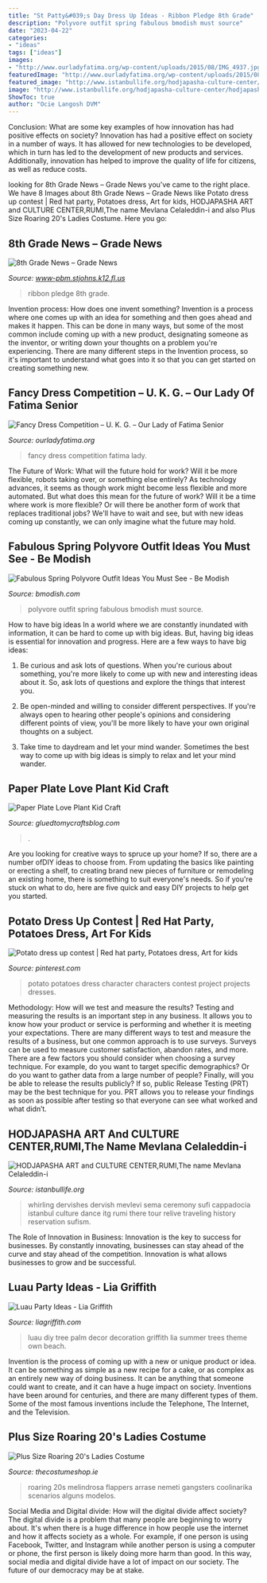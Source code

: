 ```yaml
---
title: "St Patty&#039;s Day Dress Up Ideas - Ribbon Pledge 8th Grade"
description: "Polyvore outfit spring fabulous bmodish must source"
date: "2023-04-22"
categories:
- "ideas"
tags: ["ideas"]
images:
- "http://www.ourladyfatima.org/wp-content/uploads/2015/08/IMG_4937.jpg"
featuredImage: "http://www.ourladyfatima.org/wp-content/uploads/2015/08/IMG_4937.jpg"
featured_image: "http://www.istanbullife.org/hodjapasha-culture-center/hodjapasha-dervish-show4-small.jpg"
image: "http://www.istanbullife.org/hodjapasha-culture-center/hodjapasha-dervish-show4-small.jpg"
ShowToc: true
author: "Ocie Langosh DVM"
---
```



Conclusion: What are some key examples of how innovation has had positive effects on society?
Innovation has had a positive effect on society in a number of ways. It has allowed for new technologies to be developed, which in turn has led to the development of new products and services. Additionally, innovation has helped to improve the quality of life for citizens, as well as reduce costs.

	

		
looking for 8th Grade News – Grade News you've came to the right place. We have 8 Images about 8th Grade News – Grade News like Potato dress up contest | Red hat party, Potatoes dress, Art for kids, HODJAPASHA ART and CULTURE CENTER,RUMI,The name Mevlana Celaleddin-i and also Plus Size Roaring 20&#039;s Ladies Costume. Here you go:
		
    
## 8th Grade News – Grade News

<img loading=lazy src="https://www-pbm.stjohns.k12.fl.us/grades/wp-content/uploads/sites/13/2020/03/Red-Ribbon-Pledge-600x800.jpg" onerror="this.onerror=null;this.src='https://tse4.mm.bing.net/th?id=OIP.HDVZYGVA_kWp7FBSkhf35gHaFj&amp;pid=15.1';" alt="8th Grade News – Grade News">

_Source: www-pbm.stjohns.k12.fl.us_

>ribbon pledge 8th grade. 

	

Invention process: How does one invent something?
Invention is a process where one comes up with an idea for something and then goes ahead and makes it happen. This can be done in many ways, but some of the most common include coming up with a new product, designating someone as the inventor, or writing down your thoughts on a problem you're experiencing. There are many different steps in the Invention process, so it's important to understand what goes into it so that you can get started on creating something new.

    
## Fancy Dress Competition – U. K. G. – Our Lady Of Fatima Senior

<img loading=lazy src="http://www.ourladyfatima.org/wp-content/uploads/2015/08/IMG_4937.jpg" onerror="this.onerror=null;this.src='https://tse2.mm.bing.net/th?id=OIP.UjGgfV3LvFfmkm1jOHOJSwHaNK&amp;pid=15.1';" alt="Fancy Dress Competition – U. K. G. – Our Lady of Fatima Senior">

_Source: ourladyfatima.org_

>fancy dress competition fatima lady. 

	

The Future of Work: What will the future hold for work? Will it be more flexible, robots taking over, or something else entirely?
As technology advances, it seems as though work might become less flexible and more automated. But what does this mean for the future of work? Will it be a time where work is more flexible? Or will there be another form of work that replaces traditional jobs? We'll have to wait and see, but with new ideas coming up constantly, we can only imagine what the future may hold.

    
## Fabulous Spring Polyvore Outfit Ideas You Must See - Be Modish

<img loading=lazy src="https://bmodish.com/wp-content/uploads/2016/03/casual-blues-spring-outfit-polyvore-2016-bmodish.jpg" onerror="this.onerror=null;this.src='https://tse4.mm.bing.net/th?id=OIP.oK2oQgGE3JcDDBxMM8NN9gHaJ2&amp;pid=15.1';" alt="Fabulous Spring Polyvore Outfit Ideas You Must See - Be Modish">

_Source: bmodish.com_

>polyvore outfit spring fabulous bmodish must source. 

	

How to have big ideas
In a world where we are constantly inundated with information, it can be hard to come up with big ideas. But, having big ideas is essential for innovation and progress. Here are a few ways to have big ideas:
1) Be curious and ask lots of questions. When you're curious about something, you're more likely to come up with new and interesting ideas about it. So, ask lots of questions and explore the things that interest you.

2) Be open-minded and willing to consider different perspectives. If you're always open to hearing other people's opinions and considering different points of view, you'll be more likely to have your own original thoughts on a subject.

3) Take time to daydream and let your mind wander. Sometimes the best way to come up with big ideas is simply to relax and let your mind wander.

    
## Paper Plate Love Plant Kid Craft

<img loading=lazy src="https://www.gluedtomycraftsblog.com/wp-content/uploads/2015/02/love_plant_3.jpg" onerror="this.onerror=null;this.src='https://tse4.mm.bing.net/th?id=OIP.S_oE_l3WRaAXCykC4DY8rAHaE8&amp;pid=15.1';" alt="Paper Plate Love Plant Kid Craft">

_Source: gluedtomycraftsblog.com_

>. 

	

Are you looking for creative ways to spruce up your home? If so, there are a number ofDIY ideas to choose from. From updating the basics like painting or erecting a shelf, to creating brand new pieces of furniture or remodeling an existing home, there is something to suit everyone's needs. So if you're stuck on what to do, here are five quick and easy DIY projects to help get you started.

    
## Potato Dress Up Contest | Red Hat Party, Potatoes Dress, Art For Kids

<img loading=lazy src="https://i.pinimg.com/736x/6e/f5/68/6ef56814d33710e68e1b80747634d3df.jpg" onerror="this.onerror=null;this.src='https://tse3.mm.bing.net/th?id=OIP.XRypXkkApxy7kMfjYiC3LQHaJ3&amp;pid=15.1';" alt="Potato dress up contest | Red hat party, Potatoes dress, Art for kids">

_Source: pinterest.com_

>potato potatoes dress character characters contest project projects dresses. 

	

Methodology: How will we test and measure the results?
Testing and measuring the results is an important step in any business. It allows you to know how your product or service is performing and whether it is meeting your expectations. There are many different ways to test and measure the results of a business, but one common approach is to use surveys. Surveys can be used to measure customer satisfaction, abandon rates, and more.
There are a few factors you should consider when choosing a survey technique. For example, do you want to target specific demographics? Or do you want to gather data from a large number of people? Finally, will you be able to release the results publicly? If so, public Release Testing (PRT) may be the best technique for you. PRT allows you to release your findings as soon as possible after testing so that everyone can see what worked and what didn’t.

    
## HODJAPASHA ART And CULTURE CENTER,RUMI,The Name Mevlana Celaleddin-i

<img loading=lazy src="http://www.istanbullife.org/hodjapasha-culture-center/hodjapasha-dervish-show4-small.jpg" onerror="this.onerror=null;this.src='https://tse4.mm.bing.net/th?id=OIP.rKBOiF7-j_L8PATMJQvbBgAAAA&amp;pid=15.1';" alt="HODJAPASHA ART and CULTURE CENTER,RUMI,The name Mevlana Celaleddin-i">

_Source: istanbullife.org_

>whirling dervishes dervish mevlevi sema ceremony sufi cappadocia istanbul culture dance itg rumi there tour relive traveling history reservation sufism. 

	

The Role of Innovation in Business:
Innovation is the key to success for businesses. By constantly innovating, businesses can stay ahead of the curve and stay ahead of the competition. Innovation is what allows businesses to grow and be successful.

    
## Luau Party Ideas - Lia Griffith

<img loading=lazy src="http://lia-griffith-media.s3-us-west-2.amazonaws.com/wp-content/uploads/2015/07/DIY_Palm_Tree.jpg" onerror="this.onerror=null;this.src='https://tse2.mm.bing.net/th?id=OIP.v8ocVP-PqOb4vR-vBkXnBgHaM5&amp;pid=15.1';" alt="Luau Party Ideas - Lia Griffith">

_Source: liagriffith.com_

>luau diy tree palm decor decoration griffith lia summer trees theme own beach. 

	

Invention is the process of coming up with a new or unique product or idea. It can be something as simple as a new recipe for a cake, or as complex as an entirely new way of doing business. It can be anything that someone could want to create, and it can have a huge impact on society. Inventions have been around for centuries, and there are many different types of them. Some of the most famous inventions include the Telephone, The Internet, and the Television.

    
## Plus Size Roaring 20&#039;s Ladies Costume

<img loading=lazy src="https://www.thecostumeshop.ie/images/detailed/10/4180_product_detailed_image_2928_2813.jpg" onerror="this.onerror=null;this.src='https://tse1.mm.bing.net/th?id=OIP.WO9jRwd0lLMmCB4WqyNqQAHaRe&amp;pid=15.1';" alt="Plus Size Roaring 20&#039;s Ladies Costume">

_Source: thecostumeshop.ie_

>roaring 20s melindrosa flappers arrase nemeti gangsters coolinarika scenarios alguns modelos. 

	

Social Media and Digital divide: How will the digital divide affect society?
The digital divide is a problem that many people are beginning to worry about. It's when there is a huge difference in how people use the internet and how it affects society as a whole. For example, if one person is using Facebook, Twitter, and Instagram while another person is using a computer or phone, the first person is likely doing more harm than good. In this way, social media and digital divide have a lot of impact on our society. The future of our democracy may be at stake.

